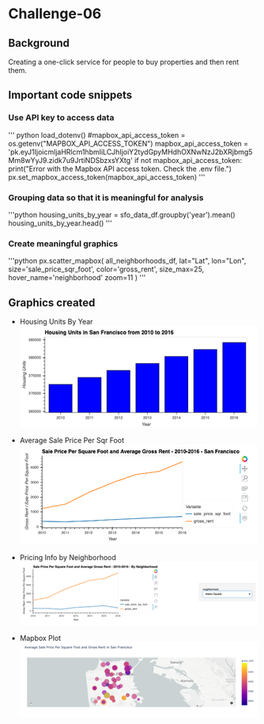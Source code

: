 # Challenge-06

## Background
Creating a one-click service for people to buy properties and then rent them.

## Important code snippets
### Use API key to access data
''' python
load_dotenv()
#mapbox_api_access_token = os.getenv("MAPBOX_API_ACCESS_TOKEN")
mapbox_api_access_token = 'pk.eyJ1IjoicmljaHRlcm1hbmIiLCJhIjoiY2tydGpyMHdhOXNwNzJ2bXRjbmg5Mm8wYyJ9.zidk7u9JrtiNDSbzxsYXtg'
if not mapbox_api_access_token:
    print("Error with the Mapbox API access token. Check the .env file.")
px.set_mapbox_access_token(mapbox_api_access_token)
'''

### Grouping data so that it is meaningful for analysis
'''python
housing_units_by_year = sfo_data_df.groupby('year').mean()
housing_units_by_year.head()
'''

### Create meaningful graphics
'''python
px.scatter_mapbox(
    all_neighborhoods_df,
    lat="Lat",
    lon="Lon",
    size='sale_price_sqr_foot',
    color='gross_rent',
    size_max=25,
    hover_name='neighborhood'
    zoom=11
)
'''

## Graphics created

* Housing Units By Year 
![zoomed-housing-units-by-year](/Challenge-06/Images/zoomed-housing-units-by-year.png)

* Average Sale Price Per Sqr Foot
![avg-sale-px-sq-foot-gross-rent](/Challenge-06/Images/avg-sale-px-sq-foot-gross-rent.png)

* Pricing Info by Neighborhood
![pricing-info-by-neighborhood](/Challenge-06/Images/pricing-info-by-neighborhood.png)

* Mapbox Plot
![mapbox-plot](/Challenge-06/Images/mapbox-plot.png)
